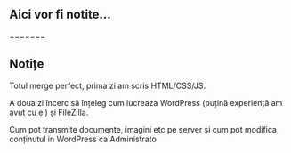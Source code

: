 ## Aici vor fi notite...
=======
## Notițe

Totul merge perfect, prima zi am scris HTML/CSS/JS.

A doua zi încerc să înțeleg cum lucreaza WordPress (puțină experiență am avut cu el) și FileZilla.

Cum pot transmite documente, imagini etc pe server și cum pot modifica conținutul in WordPress ca Administrato
